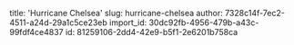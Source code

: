 title: 'Hurricane Chelsea'
slug: hurricane-chelsea
author: 7328c14f-7ec2-4511-a24d-29a1c5ce23eb
import_id: 30dc92fb-4956-479b-a43c-99fdf4ce4837
id: 81259106-2dd4-42e9-b5f1-2e6201b758ca
